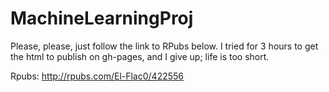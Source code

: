# MachineLearningProj

Please, please, just follow the link to RPubs below. I tried for 3 hours to get the html to publish on gh-pages, and I give up; life is too short.

Rpubs: http://rpubs.com/El-Flac0/422556